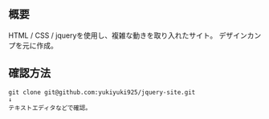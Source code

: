 ## 概要

HTML / CSS / jqueryを使用し、複雑な動きを取り入れたサイト。
デザインカンプを元に作成。

## 確認方法

```
git clone git@github.com:yukiyuki925/jquery-site.git
↓
テキストエディタなどで確認。
```
